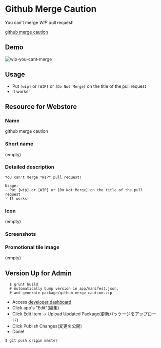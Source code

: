 # Github Merge Caution

  You can't merge *WIP* pull request!

  [github merge caution](https://chrome.google.com/webstore/detail/github-merge-caution/nimelepbpejjlbmoobocpfnjhihnpked)

## Demo

  ![wip-you-cant-merge](https://f.cloud.github.com/assets/75448/2178447/c9dbe4ce-9667-11e3-9ac6-53c49cad72c7.gif)

## Usage

  - Put `[wip]` or `[WIP]` or `[Do Not Merge]` on the title of the pull request
  - It works!

## Resource for Webstore

### Name
github merge caution

### Short name
(empty)

### Detailed description

```
You can't merge *WIP* pull request!

Usage:
- Put [wip] or [WIP] or [Do Not Merge] on the title of the pull request
- It works!
```

### Icon
(empty)

### Screenshots

### Promotional tile image
(empty)

## Version Up for Admin

```
  $ grunt build
  # Automatically bump version in app/manifest.json,
  # and generate package/github-merge-caution.zip
```

- Access [developer dashboard](https://chrome.google.com/webstore/developer/dashboard)
- Click app's "Edit"(編集)
- Click Edit Item -> Upload Updated Package(更新パッケージをアップロード)
- Click Publish Changes(変更を公開)
- Done!

```
$ git push origin master
```
